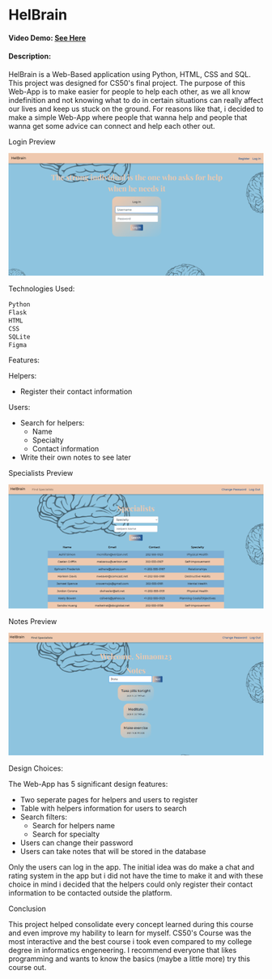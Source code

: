 # HelBrain

#### Video Demo: [See Here](https://youtu.be/ldh5xJSPGfQ)

#### Description:

HelBrain is a Web-Based application using Python, HTML, CSS and SQL.
This project was designed for CS50's final project.
The purpose of this Web-App is to make easier for people to help each other, as we all know indefinition and not knowing what to do in certain situations can really affect our lives and keep us stuck on the ground. 
For reasons like that, i decided to make a simple Web-App where people that wanna help and people that wanna get some advice can connect and help each other out.

Login Preview

![](preview/Login.PNG)

Technologies Used:

```
Python
Flask
HTML
CSS
SQLite
Figma
```

Features:

Helpers:

- Register their contact information

Users:

- Search for helpers:
  - Name
  - Specialty
  - Contact information
- Write their own notes to see later

Specialists Preview

![](preview/Specialists.PNG)

Notes Preview

![](preview/Notes.PNG)

Design Choices:

The Web-App has 5 significant design features:

- Two seperate pages for helpers and users to register
- Table with helpers information for users to search
- Search filters:
  - Search for helpers name
  - Search for specialty
- Users can change their password
- Users can take notes that will be stored in the database

Only the users can log in the app. 
The initial idea was do make a chat and rating system in the app but i did not have the time to make it and with these choice in mind i decided that the helpers could only register their contact information to be contacted outside the platform.

Conclusion

This project helped consolidate every concept learned during this course and even improve my hability to learn for myself.
CS50's Course was the most interactive and the best course i took even compared to my college degree in informatics engeneering.
I recommend everyone that likes programming and wants to know the basics (maybe a little more) try this course out.
